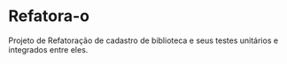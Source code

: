 # Refatora-o
Projeto de Refatoração de cadastro de biblioteca e seus testes unitários e integrados entre eles. 

